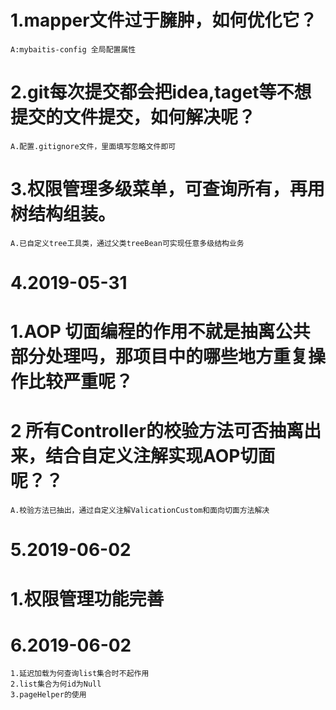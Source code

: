 # 1.mapper文件过于臃肿，如何优化它？
    A:mybaitis-config 全局配置属性
   
# 2.git每次提交都会把idea,taget等不想提交的文件提交，如何解决呢？
    A.配置.gitignore文件，里面填写忽略文件即可
    
# 3.权限管理多级菜单，可查询所有，再用树结构组装。
    A.已自定义tree工具类，通过父类treeBean可实现任意多级结构业务    

# 4.2019-05-31 
#   1.AOP 切面编程的作用不就是抽离公共部分处理吗，那项目中的哪些地方重复操作比较严重呢？
#   2 所有Controller的校验方法可否抽离出来，结合自定义注解实现AOP切面呢？？
    A.校验方法已抽出，通过自定义注解ValicationCustom和面向切面方法解决
    
# 5.2019-06-02
#   1.权限管理功能完善

# 6.2019-06-02
    1.延迟加载为何查询list集合时不起作用
    2.list集合为何id为Null
    3.pageHelper的使用
    
